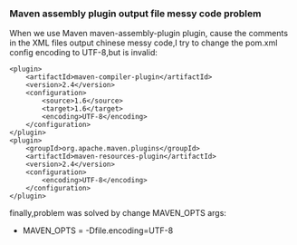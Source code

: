 ### Maven assembly plugin output file messy code problem

When we use Maven <artifactId>maven-assembly-plugin</artifactId> plugin, cause the comments in the XML files output chinese messy code,I try to change the pom.xml config encoding to UTF-8,but is invalid:
```
<plugin>
	<artifactId>maven-compiler-plugin</artifactId>
	<version>2.4</version>
	<configuration>
		<source>1.6</source>
		<target>1.6</target>
		<encoding>UTF-8</encoding>
	</configuration>
</plugin>
<plugin>
	<groupId>org.apache.maven.plugins</groupId>
	<artifactId>maven-resources-plugin</artifactId>
	<version>2.4</version>
	<configuration>
		<encoding>UTF-8</encoding>
	</configuration>
</plugin>
```
finally,problem was solved by change MAVEN_OPTS args:

* MAVEN_OPTS = -Dfile.encoding=UTF-8
